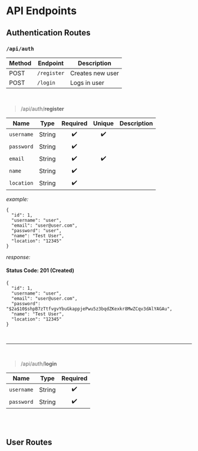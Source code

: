# API Endpoints

## Authentication Routes

### `/api/auth`

| Method | Endpoint    | Description      |
| ------ | ----------- | ---------------- |
| POST   | `/register` | Creates new user |
| POST   | `/login`    | Logs in user     |

<br/>

> /api/auth/**register**

| Name       | Type   | Required | Unique | Description |
| ---------- | ------ | :------: | :----: | ----------- |
| `username` | String |    ✔️    |   ✔️   |             |
| `password` | String |    ✔️    |        |             |
| `email`    | String |    ✔️    |   ✔️   |             |
| `name`     | String |    ✔️    |        |             |
| `location` | String |    ✔️    |        |             |

_example:_

```
{
  "id": 1,
  "username": "user",
  "email": "user@user.com",
  "password": "user",
  "name": "Test User",
  "location": "12345"
}
```

_response:_

#### Status Code: 201 (Created)

```
{
  "id": 1,
  "username": "user",
  "email": "user@user.com",
  "password": "$2a$10$shpB7zTtfvgvYbuGkappjePwu5z3bqdZKexkr8MwZCqv3dAlYAGAu",
  "name": "Test User",
  "location": "12345"
}
```

<br/>

---

<br/>

> /api/auth/**login**

| Name       | Type   | Required |
| ---------- | ------ | :------: |
| `username` | String |    ✔️    |
| `password` | String |    ✔️    |

<br/><br/>

## User Routes
